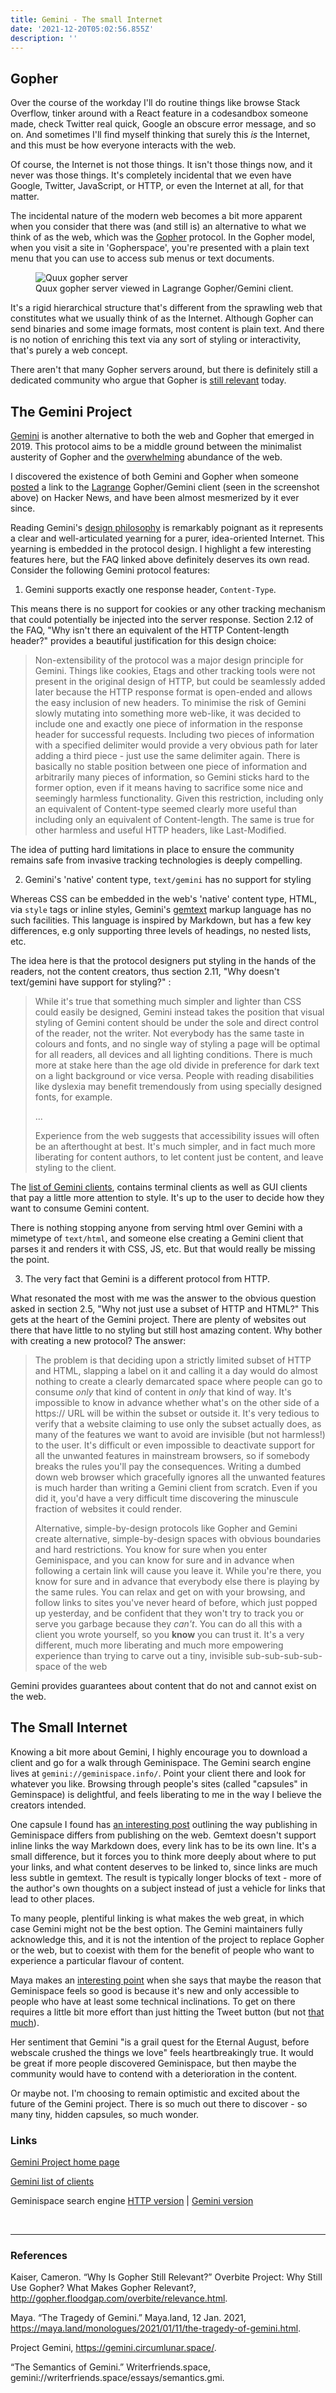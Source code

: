 ```yaml
---
title: Gemini - The small Internet
date: '2021-12-20T05:02:56.855Z'
description: ''
---
```


## Gopher

Over the course of the workday I'll do routine things like browse Stack Overflow, tinker around with a React feature in a codesandbox someone made, check Twitter real quick, Google an obscure error message, and so on. And sometimes I'll find myself thinking that surely this _is_ the Internet, and this must be how everyone interacts with the web.

Of course, the Internet is not those things. It isn't those things now, and it never was those things. It's completely incidental that we even have Google, Twitter, JavaScript, or HTTP, or even the Internet at all, for that matter.

The incidental nature of the modern web becomes a bit more apparent when you consider that there was (and still is) an alternative to what we think of as the web, which was the [Gopher](<https://en.wikipedia.org/wiki/Gopher_(protocol)>) protocol. In the Gopher model, when you visit a site in 'Gopherspace', you're presented with a plain text menu that you can use to access sub menus or text documents.

<figure>
  <img
    src="../../assets/gopher_quux_org.png"
    alt="Quux gopher server"
  />
  <figcaption>Quux gopher server viewed in Lagrange Gopher/Gemini client.</figcaption>
</figure>

It's a rigid hierarchical structure that's different from the sprawling web that constitutes what we usually think of as the Internet. Although Gopher can send binaries and some image formats, most content is plain text. And there is no notion of enriching this text via any sort of styling or interactivity, that's purely a web concept.

There aren't that many Gopher servers around, but there is definitely still a dedicated community who argue that Gopher is [still relevant](http://gopher.floodgap.com/overbite/relevance.html) today.

## The Gemini Project

[Gemini](https://gemini.circumlunar.space/) is another alternative to both the web and Gopher that emerged in 2019. This protocol aims to be a middle ground between the minimalist austerity of Gopher and the [overwhelming](https://how-i-experience-web-today.com/) abundance of the web.

I discovered the existence of both Gemini and Gopher when someone [posted](https://news.ycombinator.com/item?id=29291392) a link to the [Lagrange](https://github.com/skyjake/lagrange) Gopher/Gemini client (seen in the screenshot above) on Hacker News, and have been almost mesmerized by it ever since.

Reading Gemini's [design philosophy](https://gemini.circumlunar.space/docs/faq.gmi) is remarkably poignant as it represents a clear and well-articulated yearning for a purer, idea-oriented Internet. This yearning is embedded in the protocol design. I highlight a few interesting features here, but the FAQ linked above definitely deserves its own read. Consider the following Gemini protocol features:

1. Gemini supports exactly one response header, `Content-Type`.

This means there is no support for cookies or any other tracking mechanism that could potentially be injected into the server response. Section 2.12 of the FAQ, "Why isn't there an equivalent of the HTTP Content-length header?" provides a beautiful justification for this design choice:

> Non-extensibility of the protocol was a major design principle for Gemini. Things like cookies, Etags and other tracking tools were not present in the original design of HTTP, but could be seamlessly added later because the HTTP response format is open-ended and allows the easy inclusion of new headers. To minimise the risk of Gemini slowly mutating into something more web-like, it was decided to include one and exactly one piece of information in the response header for successful requests. Including two pieces of information with a specified delimiter would provide a very obvious path for later adding a third piece - just use the same delimiter again. There is basically no stable position between one piece of information and arbitrarily many pieces of information, so Gemini sticks hard to the former option, even if it means having to sacrifice some nice and seemingly harmless functionality. Given this restriction, including only an equivalent of Content-type seemed clearly more useful than including only an equivalent of Content-length. The same is true for other harmless and useful HTTP headers, like Last-Modified.

The idea of putting hard limitations in place to ensure the community remains safe from invasive tracking technologies is deeply compelling.

2. Gemini's 'native' content type, `text/gemini` has no support for styling

Whereas CSS can be embedded in the web's 'native' content type, HTML, via `style` tags or inline styles, Gemini's [gemtext](https://gemini.circumlunar.space/docs/gemtext.gmi) markup language has no such facilities. This language is inspired by Markdown, but has a few key differences, e.g only supporting three levels of headings, no nested lists, etc.

The idea here is that the protocol designers put styling in the hands of the readers, not the content creators, thus section 2.11, "Why doesn't text/gemini have support for styling?" :

> While it's true that something much simpler and lighter than CSS could easily be designed, Gemini instead takes the position that visual styling of Gemini content should be under the sole and direct control of the reader, not the writer. Not everybody has the same taste in colours and fonts, and no single way of styling a page will be optimal for all readers, all devices and all lighting conditions. There is much more at stake here than the age old divide in preference for dark text on a light background or vice versa. People with reading disabilities like dyslexia may benefit tremendously from using specially designed fonts, for example.
>
> ...
>
> Experience from the web suggests that accessibility issues will often be an afterthought at best. It's much simpler, and in fact much more liberating for content authors, to let content just be content, and leave styling to the client.

The [list of Gemini clients](https://gemini.circumlunar.space/clients.html), contains terminal clients as well as GUI clients that pay a little more attention to style. It's up to the user to decide how they want to consume Gemini content.

There is nothing stopping anyone from serving html over Gemini with a mimetype of `text/html`, and someone else creating a Gemini client that parses it and renders it with CSS, JS, etc. But that would really be missing the point.

3. The very fact that Gemini is a different protocol from HTTP.

What resonated the most with me was the answer to the obvious question asked in section 2.5, "Why not just use a subset of HTTP and HTML?" This gets at the heart of the Gemini project. There are plenty of websites out there that have little to no styling but still host amazing content. Why bother with creating a new protocol? The answer:

> The problem is that deciding upon a strictly limited subset of HTTP and HTML, slapping a label on it and calling it a day would do almost nothing to create a clearly demarcated space where people can go to consume _only_ that kind of content in _only_ that kind of way. It's impossible to know in advance whether what's on the other side of a https:// URL will be within the subset or outside it. It's very tedious to verify that a website claiming to use only the subset actually does, as many of the features we want to avoid are invisible (but not harmless!) to the user. It's difficult or even impossible to deactivate support for all the unwanted features in mainstream browsers, so if somebody breaks the rules you'll pay the consequences. Writing a dumbed down web browser which gracefully ignores all the unwanted features is much harder than writing a Gemini client from scratch. Even if you did it, you'd have a very difficult time discovering the minuscule fraction of websites it could render.
>
> Alternative, simple-by-design protocols like Gopher and Gemini create alternative, simple-by-design spaces with obvious boundaries and hard restrictions. You know for sure when you enter Geminispace, and you can know for sure and in advance when following a certain link will cause you leave it. While you're there, you know for sure and in advance that everybody else there is playing by the same rules. You can relax and get on with your browsing, and follow links to sites you've never heard of before, which just popped up yesterday, and be confident that they won't try to track you or serve you garbage because they _can't_. You can do all this with a client you wrote yourself, so you **know** you can trust it. It's a very different, much more liberating and much more empowering experience than trying to carve out a tiny, invisible sub-sub-sub-sub-space of the web

Gemini provides guarantees about content that do not and cannot exist on the web.

## The Small Internet

Knowing a bit more about Gemini, I highly encourage you to download a client and go for a walk through Geminispace. The Gemini search engine lives at `gemini://geminispace.info/`. Point your client there and look for whatever you like. Browsing through people's sites (called "capsules" in Geminspace) is delightful, and feels liberating to me in the way I believe the creators intended.

One capsule I found has [an interesting post](gemini://writerfriends.space/essays/semantics.gmi) outlining the way publishing in Geminispace differs from publishing on the web. Gemtext doesn't support inline links the way Markdown does, every link has to be its own line. It's a small difference, but it forces you to think more deeply about where to put your links, and what content deserves to be linked to, since links are much less subtle in gemtext. The result is typically longer blocks of text - more of the author's own thoughts on a subject instead of just a vehicle for links that lead to other places.

To many people, plentiful linking is what makes the web great, in which case Gemini might not be the best option. The Gemini maintainers fully acknowledge this, and it is not the intention of the project to replace Gopher or the web, but to coexist with them for the benefit of people who want to experience a particular flavour of content.

Maya makes an [interesting point](https://maya.land/monologues/2021/01/11/the-tragedy-of-gemini.html) when she says that maybe the reason that Geminispace feels so good is because it's new and only accessible to people who have at least some technical inclinations. To get on there requires a little bit more effort than just hitting the Tweet button (but not [that much](https://gemlog.blue/)).

Her sentiment that Gemini "is a grail quest for the Eternal August, before webscale crushed the things we love" feels heartbreakingly true. It would be great if more people discovered Geminispace, but then maybe the community would have to contend with a deterioration in the content.

Or maybe not. I'm choosing to remain optimistic and excited about the future of the Gemini project. There is so much out there to discover - so many tiny, hidden capsules, so much wonder.

### Links

[Gemini Project home page](https://gemini.circumlunar.space/)

[Gemini list of clients](https://gemini.circumlunar.space/clients.html)

Geminispace search engine [HTTP version](https://gemini.circumlunar.space/x/geminispace.info/) | [Gemini version](gemini://geminispace.info/)

<br />

---

<div style="word-break: break-word;">

### References

Kaiser, Cameron. “Why Is Gopher Still Relevant?” Overbite Project: Why Still Use Gopher? What Makes Gopher Relevant?, http://gopher.floodgap.com/overbite/relevance.html.

Maya. “The Tragedy of Gemini.” Maya.land, 12 Jan. 2021, https://maya.land/monologues/2021/01/11/the-tragedy-of-gemini.html.

Project Gemini, https://gemini.circumlunar.space/.

“The Semantics of Gemini.” Writerfriends.space, gemini://writerfriends.space/essays/semantics.gmi.

</div>
